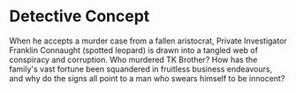 # Detective Concept

When he accepts a murder case from a fallen aristocrat, Private Investigator Franklin Connaught (spotted leopard) is drawn into a tangled web of conspiracy and corruption. Who murdered TK Brother? How has the family's vast fortune been squandered in fruitless business endeavours, and why do the signs all point to a man who swears himself to be innocent?